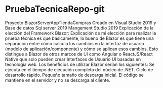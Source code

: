 # PruebaTecnicaRepo-git
Proyecto BlazorServerAppTiendaCompras Creado en Visual Studio 2019 y Base de datos Sql server 2019 Mangement Studio 2019
Explicación de la elección del Framework Blazor:
Explicación de mi elección para realizar la prueba técnica es que básicamente, lo bueno de Blazor es que tiene una separación entre cómo calcula los cambios en la interfaz de usuario (modelo de aplicación/componente) y cómo se aplican esos cambios. Esto distingue a Blazor de otros marcos de UI como Angular o ReactJS/React Native que solo pueden crear Interfaces de Usuario UI basadas en tecnología web.
Los beneficios de utilizar Blazor serían los siguientes:
Se ejecuta en el tiempo de ejecución completo del núcleo de .NET.
Ciclo de desarrollo rápido.
Pequeño tamaño de descarga inicial.
El código se mantiene en el servidor y no se descarga al cliente.
